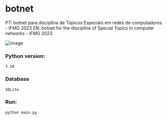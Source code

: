 # botnet
PT: botnet para disciplina de Tópicos Especiais em redes de computadores - IFMG 2023
EN: botnet for the discipline of Special Topics in computer networks - IFMG 2023


![image](https://user-images.githubusercontent.com/88283829/232357334-32c7fcd3-97ec-4c5b-8e87-69dc9a099023.png)



### Python version:

    3.10
  
### Database

    SQLite
    
### Run:

    python main.py
